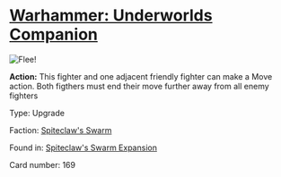 # [Warhammer: Underworlds Companion](https://guidokessels.github.io/wh-underworlds)

  

![Flee!](https://warhammerunderworlds.com/wp-content/uploads/sites/6/2018/02/169_ENG.png)

<b>Action:</b> This fighter and one adjacent friendly fighter can make a Move action. Both figthers must end their move further away from all enemy fighters

Type: Upgrade

Faction: [Spiteclaw's Swarm](https://guidokessels.github.io/wh-underworlds/factions/spiteclaws-swarm.md)

Found in: [Spiteclaw's Swarm Expansion](https://guidokessels.github.io/wh-underworlds/locations/spiteclaws-swarm-expansion.md)

Card number: 169
